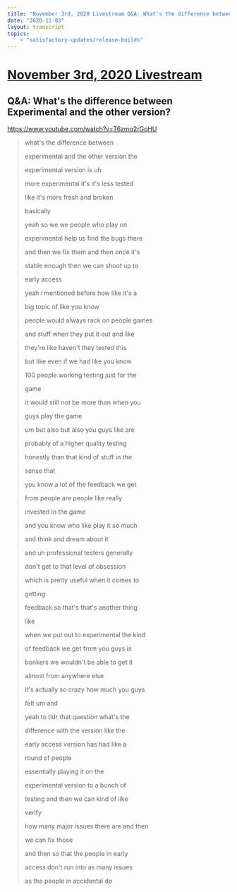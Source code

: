 ```yaml
---
title: "November 3rd, 2020 Livestream Q&A: What's the difference between Experimental and the other version?"
date: "2020-11-03"
layout: transcript
topics:
    - "satisfactory-updates/release-builds"
---
```

# [November 3rd, 2020 Livestream](../2020-11-03.md)
## Q&A: What's the difference between Experimental and the other version?
https://www.youtube.com/watch?v=T6zmq2rGoHU
> what's the difference between
> 
> experimental and the other version the
> 
> experimental version is uh
> 
> more experimental it's it's less tested
> 
> like it's more fresh and broken
> 
> basically
> 
> yeah so we we people who play on
> 
> experimental help us find the bugs there
> 
> and then we fix them and then once it's
> 
> stable enough then we can shoot up to
> 
> early access
> 
> yeah i mentioned before how like it's a
> 
> big topic of like you know
> 
> people would always rack on people games
> 
> and stuff when they put it out and like
> 
> they're like haven't they tested this
> 
> but like even if we had like you know
> 
> 100 people working testing just for the
> 
> game
> 
> it would still not be more than when you
> 
> guys play the game
> 
> um but also but also you guys like are
> 
> probably of a higher quality testing
> 
> honestly than that kind of stuff in the
> 
> sense that
> 
> you know a lot of the feedback we get
> 
> from people are people like really
> 
> invested in the game
> 
> and you know who like play it so much
> 
> and think and dream about it
> 
> and uh professional testers generally
> 
> don't get to that level of obsession
> 
> which is pretty useful when it comes to
> 
> getting
> 
> feedback so that's that's another thing
> 
> like
> 
> when we put out to experimental the kind
> 
> of feedback we get from you guys is
> 
> bonkers we wouldn't be able to get it
> 
> almost from anywhere else
> 
> it's actually so crazy how much you guys
> 
> felt um and
> 
> yeah to tldr that question what's the
> 
> difference with the version like the
> 
> early access version has had like a
> 
> round of people
> 
> essentially playing it on the
> 
> experimental version to a bunch of
> 
> testing and then we can kind of like
> 
> verify
> 
> how many major issues there are and then
> 
> we can fix those
> 
> and then so that the people in early
> 
> access don't run into as many issues
> 
> as the people in accidental do
> 
